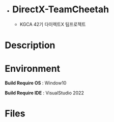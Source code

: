 * # DirectX-TeamCheetah
  * KGCA 42기 다이렉트X 팀프로젝트
#  Description

# Environment
 **Build Require OS** : Window10

 **Build Require IDE** : VisualStudio 2022

# Files
